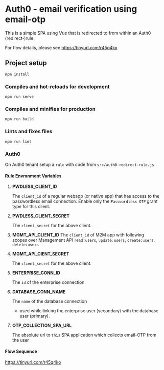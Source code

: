 # Auth0 - email verification using email-otp

This is a simple SPA using Vue that is redirected to from
within an Auth0 (redirect-)rule.

For flow details, please see
https://tinyurl.com/r45q4ko

## Project setup
```
npm install
```
### Compiles and hot-reloads for development
```
npm run serve
```

### Compiles and minifies for production
```
npm run build
```

### Lints and fixes files
```
npm run lint
```
### Auth0

On Auth0 tenant setup a `rule` with code from `src/auth0-redirect-rule.js`

#### Rule Envronment Variables ####

1. **PWDLESS_CLIENT_ID**
   
   The `client_id` of a regular webapp (or native app) that has access to the passwordless email connection. Enable only the `Passwordless OTP` grant type for this client.

2. **PWDLESS_CLIENT_SECRET**
   
   The `client_secret` for the above client.

3. **MGMT_API_CLIENT_ID**
   The `client_id` of M2M app with following scopes over Management API
   `read:users`, `update:users`, `create:users`, `delete:users`
   
4. **MGMT_API_CIENT_SECRET**
   
   The `client_secret` for the above client.

5. **ENTERPRISE_CONN_ID**

   The `id` of the enterprise connection

6. **DATABASE_CONN_NAME**

   The `name` of the database connection 
   - used while linking the enterprise user (secondary) with the database user (primary).

7. **OTP_COLLECTION_SPA_URL**
   
   The absolute url to `this` SPA application which collects email-OTP from the user

#### Flow Sequence ####
https://tinyurl.com/r45q4ko

